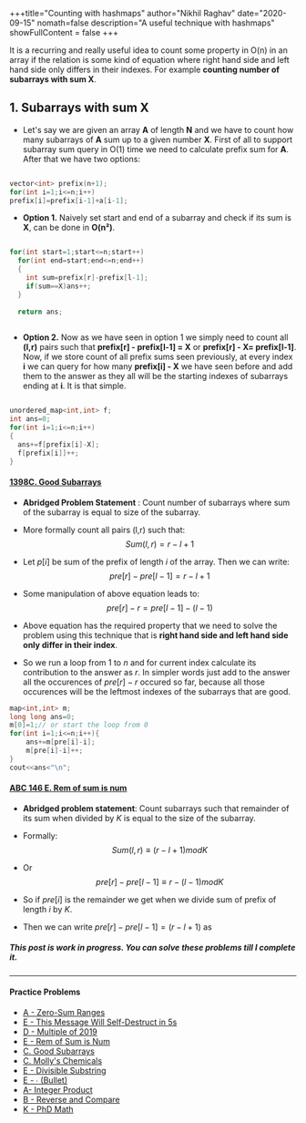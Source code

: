 +++title="Counting with hashmaps"
author="Nikhil Raghav"
date="2020-09-15"
nomath=false
description="A useful technique with hashmaps"
showFullContent = false
+++

It is a recurring and really useful idea to count some property in O(n) in an array if the relation is some kind of equation where right hand side and left hand side only differs in their indexes. For example __counting number of subarrays with sum X__.

## 1. Subarrays with sum X

- Let's say we are given an array __A__ of length __N__ and we have to count how many subarrays of __A__ sum up to a given number __X__. First of all to support subarray sum query in O(1) time we need to calculate prefix sum for __A__. After that we have two options:

```cpp

vector<int> prefix(n+1);
for(int i=1;i<=n;i++)
prefix[i]=prefix[i-1]+a[i-1];

```
-  __Option 1.__ Naively set start and end of a subarray and check if its sum is __X__, can be done in __O(n²)__.
```cpp

for(int start=1;start<=n;start++)
  for(int end=start;end<=n;end++)
  {
    int sum=prefix[r]-prefix[l-1];
    if(sum==X)ans++;
  }
  
  return ans;
  
```

- __Option 2.__ Now as we have seen in option 1 we simply need to count all __(l,r)__ pairs such that __prefix[r] - prefix[l-1] = X__ or __prefix[r] - X= prefix[l-1]__. Now, if we store count of all prefix sums seen previously, at every index __i__ we can query for how many __prefix[i] - X__  we have seen before and add them to the answer as they all will be the starting indexes of subarrays ending at __i__. It is that simple.


```cpp

unordered_map<int,int> f;
int ans=0;
for(int i=1;i<=n;i++)
{
  ans+=f[prefix[i]-X];
  f[prefix[i]]++;
}

```

#### [1398C. Good Subarrays](https://codeforces.com/contest/1398/problem/C)
- __Abridged Problem Statement__ : Count number of subarrays where sum of the subarray is equal to size of the subarray.
- More formally count all pairs (l,r) such that:
	$$ Sum(l,r)=r-l+1 $$

- Let $p[i]$ be sum of the prefix of length $i$ of the array. Then we can write:
	$$ pre[r]-pre[l-1] = r-l+1$$
- Some manipulation of above equation leads to:
	$$ pre[r]-r = pre[l-1]-(l-1) $$
- Above equation has the required property that we need to solve the problem using this technique that is __right hand side and left hand side only differ in their index__.
- So we run a loop from $1$ to $n$ and for current index calculate its contribution to the answer as $r$. In simpler words just add to the answer all the occurences of $pre[r]-r$ occured so far, because all those occurences will be the leftmost indexes of the subarrays that are good.

```cpp
map<int,int> m;
long long ans=0;
m[0]=1;// or start the loop from 0
for(int i=1;i<=n;i++){
	ans+=m[pre[i]-i];
	m[pre[i]-i]++;
}
cout<<ans<"\n";
```
#### [ABC 146 E. Rem of sum is num](https://atcoder.jp/contests/abc146_e)
- __Abridged problem statement__: Count subarrays such that remainder of its sum when divided by $K$ is equal to the size of the subarray.
- Formally:
	$$Sum(l,r)\equiv (r-l+1) mod K$$

- Or $$pre[r]-pre[l-1]\equiv r-(l-1) mod K$$
- So if $pre[i]$ is the remainder we get when we divide sum of prefix of length $i$ by $K$.
- Then we can write $pre[r]-pre[l-1] = (r-l+1)$ as 




##### This post is work in progress. You can solve these problems till I complete it.

---
#### Practice Problems
- [A - Zero-Sum Ranges](https://atcoder.jp/contests/agc023/tasks/agc023_a)
- [E - This Message Will Self-Destruct in 5s](https://atcoder.jp/contests/abc166/tasks/abc166_e)
- [D - Multiple of 2019](https://atcoder.jp/contests/abc164/tasks/abc164_d)
- [E - Rem of Sum is Num](https://atcoder.jp/contests/abc146/tasks/abc146_e)
- [C. Good Subarrays](https://codeforces.com/contest/1398/problem/C)
- [C. Molly's Chemicals](https://codeforces.com/problemset/problem/776/C)
- [E - Divisible Substring](https://atcoder.jp/contests/abc158/tasks/abc158_e)
- [E - ∙ (Bullet)](https://atcoder.jp/contests/abc168/tasks/abc168_e)
- [A- Integer Product](https://atcoder.jp/contest/agc047/tasks/agc047_a)
- [B - Reverse and Compare](https://atcoder.jp/contests/agc019/tasks/agc019_b)
- [K - PhD Math](https://codeforces.com/gym/100814/problem/K)
